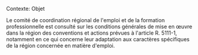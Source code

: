 Contexte: Objet

Le comité de coordination régional de l'emploi et de la formation professionnelle est consulté sur les conditions générales de mise en œuvre dans la région des conventions et actions prévues à l'article R. 5111-1, notamment en ce qui concerne leur adaptation aux caractères spécifiques de la région concernée en matière d'emploi.
